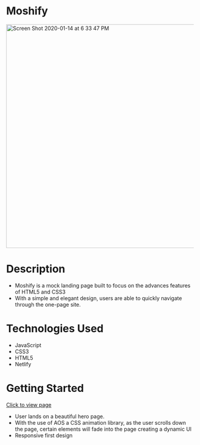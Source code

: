 # Moshify

<img width="600" alt="Screen Shot 2020-01-14 at 6 33 47 PM" src="https://user-images.githubusercontent.com/53157290/132925469-9af9cc22-cef5-4e27-8a3b-06fa196a1054.png">


# Description 
* Moshify is a mock landing page built to focus on the advances features of HTML5 and CSS3
* With a simple and elegant design, users are able to quickly navigate through the one-page site.


# Technologies Used
* JavaScript
* CSS3
* HTML5
* Netlify

# Getting Started 

[Click to view page](https://8thvisionproperty.netlify.app/)

* User lands on a beautiful hero page. 
* With the use of AOS a CSS animation library, as the user scrolls down the page, certain elements will fade into the page creating a dynamic UI
* Responsive first design 


